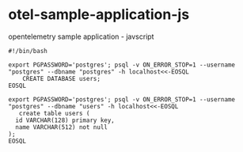 # otel-sample-application-js
opentelemetry sample application - javscript

```
#!/bin/bash

export PGPASSWORD='postgres'; psql -v ON_ERROR_STOP=1 --username "postgres" --dbname "postgres" -h localhost<<-EOSQL
    CREATE DATABASE users;
EOSQL

export PGPASSWORD='postgres'; psql -v ON_ERROR_STOP=1 --username "postgres" --dbname "users" -h localhost<<-EOSQL
   create table users (
  id VARCHAR(128) primary key,
  name VARCHAR(512) not null
);
EOSQL

```
